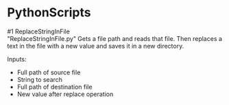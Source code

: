 # PythonScripts

#1 ReplaceStringInFile      
"ReplaceStringInFile.py" Gets a file path and reads that file. Then replaces a text in the file with a new value and saves it in a new directory.

Inputs:

  * Full path of source file
  * String to search
  * Full path of destination file
  * New value after replace operation
